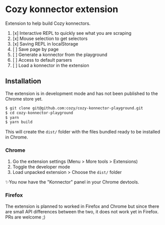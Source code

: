 # Cozy konnector extension

Extension to help build Cozy konnectors.

1. [x] Interactive REPL to quickly see what you are scraping
2. [x] Mouse selection to get selectors 
3. [x] Saving REPL in localStorage
4. [ ] Save page by page
4. [ ] Generate a konnector from the playground
5. [ ] Access to default parsers
6. [ ] Load a konnector in the extension

## Installation

The extension is in development mode and has not been published to the
Chrome store yet.

```bash
$ git clone git@github.com:cozy/cozy-konnector-playground.git
$ cd cozy-konnector-playground
$ yarn
$ yarn build
```

This will create the `dist/` folder with the files bundled ready to be installed in Chrome.

### Chrome

1. Go the extension settings (Menu > More tools > Extensions)
2. Toggle the developer mode
3. Load unpacked extension > Choose the `dist/` folder

✨You now have the "Konnector" panel in your Chrome devtools.

### Firefox

The extension is planned to worked in Firefox and Chrome but since there are small API differences between the two, it does not work yet in Firefox. PRs are welcome ;)

